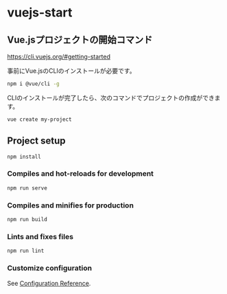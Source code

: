 # vuejs-start

## Vue.jsプロジェクトの開始コマンド

https://cli.vuejs.org/#getting-started

事前にVue.jsのCLIのインストールが必要です。

```.sh
npm i @vue/cli -g
```

CLIのインストールが完了したら、次のコマンドでプロジェクトの作成ができます。

```.sh
vue create my-project
```

## Project setup
```
npm install
```

### Compiles and hot-reloads for development
```
npm run serve
```

### Compiles and minifies for production
```
npm run build
```

### Lints and fixes files
```
npm run lint
```

### Customize configuration
See [Configuration Reference](https://cli.vuejs.org/config/).
